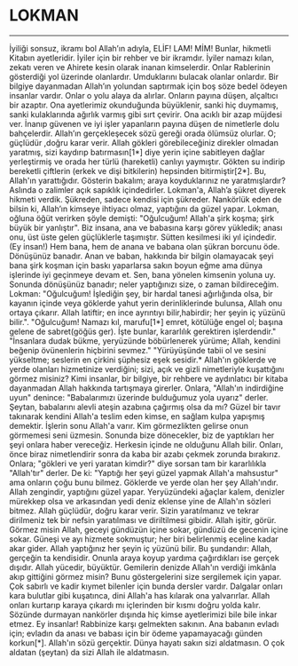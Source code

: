 # LOKMAN
---
İyiliği sonsuz, ikramı bol Allah’ın adıyla,
ELİF! LAM! MİM!
Bunlar, hikmetli Kitabın ayetleridir.
İyiler için bir rehber ve bir ikramdır.
İyiler namazı kılan, zekatı veren ve Ahirete kesin olarak inanan kimselerdir.
Onlar Rablerinin gösterdiği yol üzerinde olanlardır. Umduklarını bulacak olanlar onlardır.
Bir bilgiye dayanmadan Allah’ın yolundan saptırmak için boş söze bedel ödeyen insanlar vardır. Onlar o yolu alaya da alırlar. Onların payına düşen, alçaltıcı bir azaptır.
Ona ayetlerimiz okunduğunda büyüklenir, sanki hiç duymamış, sanki kulaklarında ağırlık varmış gibi sırt çevirir. Ona acıklı bir azap müjdesi ver.
İnanıp güvenen ve iyi işler yapanların payına düşen de nimetlerle dolu bahçelerdir.
Allah’ın gerçekleşecek sözü gereği orada ölümsüz olurlar. O; güçlüdür ,doğru karar verir.
Allah gökleri görebileceğiniz direkler olmadan yaratmış, sizi kaydırıp batırmasın[1*] diye yerin içine sabitleyen dağlar yerleştirmiş ve orada her türlü (hareketli)  canlıyı yaymıştır. Gökten su indirip bereketli çiftlerin (erkek ve dişi bitkilerin) hepsinden bitirmiştir[2*].
Bu, Allah'ın yarattığıdır. Gösterin bakalım; araya koyduklarınız ne yaratmışlardır? Aslında o zalimler açık sapıklık içindedirler.
Lokman'a, Allah’a şükret diyerek hikmeti verdik. Şükreden, sadece kendisi için şükreder. Nankörlük eden de bilsin ki, Allah’ın kimseye ihtiyacı olmaz, yaptığını da güzel yapar.
Lokman, oğluna öğüt verirken şöyle demişti: "Oğulcuğum! Allah'a şirk koşma; şirk büyük bir yanlıştır".
Biz insana, ana ve babasına karşı görev yükledik; anası onu, üst üste gelen güçlüklerle taşımıştır. Sütten kesilmesi iki yıl içindedir. (Ey insan!) Hem bana, hem de anana ve babana olan şükran borcunu öde. Dönüşünüz banadır.
Anan ve baban, hakkında bir bilgin olamayacak şeyi bana şirk koşman için baskı yaparlarsa sakın boyun eğme ama dünya işlerinde iyi geçinmeye devam et. Sen, bana yönelen kimsenin yoluna uy. Sonunda dönüşünüz banadır; neler yaptığınızı size, o zaman bildireceğim.
Lokman: "Oğulcuğum! İşlediğin şey, bir hardal tanesi ağırlığında olsa, bir kayanın içinde veya göklerde yahut yerin derinliklerinde bulunsa, Allah onu ortaya çıkarır. Allah latiftir; en ince ayrıntıyı bilir,habirdir; her şeyin iç yüzünü bilir.".
"Oğulcuğum! Namazı kıl, marufu[1*] emret, kötülüğe engel ol; başına gelene de sabret(göğüs ger). İşte bunlar, kararlılık gerektiren işlerdendir."
"İnsanlara dudak bükme, yeryüzünde böbürlenerek yürüme; Allah, kendini beğenip övünenlerin hiçbirini sevmez."
"Yürüyüşünde tabii ol ve sesini yükseltme; seslerin en çirkini şüphesiz eşek sesidir.*
Allah'ın göklerde ve yerde olanları hizmetinize verdiğini; sizi, açık ve gizli nimetleriyle kuşattığını görmez misiniz? Kimi insanlar, bir bilgiye, bir rehbere ve aydınlatıcı bir kitaba dayanmadan Allah hakkında tartışmaya girerler.
Onlara, "Allah'ın indirdiğine uyun" denince: "Babalarımızı üzerinde bulduğumuz yola uyarız" derler. Şeytan, babalarını alevli ateşin azabına çağırmış olsa da mı?
Güzel bir tavır takınarak kendini Allah'a teslim eden kimse, en sağlam kulpa yapışmış demektir. İşlerin sonu Allah'a varır.
Kim görmezlikten gelirse onun görmemesi seni üzmesin. Sonunda bize dönecekler, biz de yaptıkları her şeyi onlara haber vereceğiz. Herkesin içinde ne olduğunu Allah bilir.
Onları, önce biraz nimetlendirir sonra da kaba bir azabı çekmek zorunda bırakırız.
Onlara; "gökleri ve yeri yaratan kimdir?" diye sorsan tam bir kararlılıkla "Allah'tır" derler. De ki: "Yaptığı her şeyi güzel yapmak Allah'a mahsustur" ama onların çoğu bunu bilmez.
Göklerde ve yerde olan her şey Allah'ındır. Allah zengindir, yaptığını güzel yapar.
Yeryüzündeki ağaçlar kalem, denizler mürekkep olsa ve arkasından yedi deniz eklense yine de Allah'ın sözleri bitmez. Allah güçlüdür, doğru karar verir.
Sizin yaratılmanız ve tekrar dirilmeniz tek bir nefsin yaratılması ve diriltilmesi gibidir. Allah işitir, görür.
Görmez misin Allah, geceyi gündüzün içine sokar, gündüzü de gecenin içine sokar. Güneşi ve ayı hizmete sokmuştur; her biri belirlenmiş eceline kadar akar gider. Allah yaptığınız her şeyin iç yüzünü bilir.
Bu şundandır: Allah, gerçeğin ta kendisidir. Onunla araya koyup yardıma çağırdıkları ise gerçek dışıdır. Allah yücedir, büyüktür.
Gemilerin denizde Allah'ın verdiği imkânla akıp gittiğini görmez misin? Bunu göstergelerini size sergilemek için yapar. Çok sabırlı ve kadir kıymet bilenler için bunda dersler vardır.
Dalgalar onları kara bulutlar gibi kuşatınca, dini Allah'a has kılarak ona yalvarırlar. Allah onları kurtarıp karaya çıkardı mı içlerinden bir kısmı doğru yolda kalır. Sözünde durmayan nankörler dışında hiç kimse ayetlerimizi bile bile inkar etmez.
Ey insanlar! Rabbinize karşı gelmekten sakının. Ana babanın evladı için; evladın da anası ve babası için bir ödeme yapamayacağı günden korkun[*]. Allah'ın sözü gerçektir. Dünya hayatı sakın sizi aldatmasın. O çok aldatan (şeytan) da sizi Allah ile aldatmasın.